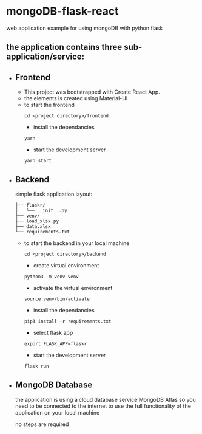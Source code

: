 # mongoDB-flask-react
web application example for using mongoDB with python flask

## the application contains three sub-application/service:

* ## Frontend
  - This project was bootstrapped with Create React App.
  - the elements is created using Material-UI
  - to start the frontend
    ```
    cd <project directory>/frontend
    ```
    - install the dependancies
    ```
    yarn
    ```
    - start the development server
    ```
    yarn start
    ```
* ## Backend
  simple flask application 
  layout:
  ```
  ├── flaskr/
  │   └── __init__.py
  ├── venv/
  ├── load_xlsx.py
  ├── data.xlsx
  └── requirements.txt
  ```
  - to start the backend in your local machine
    ```
    cd <project directory>/backend
    ```
    - create virtual environment
    ```
    python3 -m venv venv
    ```
    - activate the virtual environment
    ```
    source venv/bin/activate
    ```    
    - install the dependancies
    ```
    pip3 install -r requirements.txt
    ```
    - select flask app
    ```
    export FLASK_APP=flaskr
    ```
    - start the development server
    ```
    flask run
    ```
* ## MongoDB Database
  the application is using a cloud database service MongoDB Atlas so you need to be connected to the internet to use the full functionality of the application on your local machine
  
  no steps are required 

